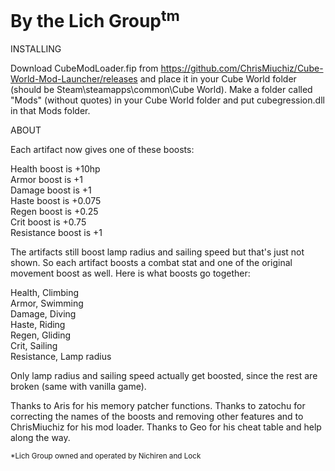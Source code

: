 # By the Lich Group<sup>tm</sup>  

INSTALLING  

Download CubeModLoader.fip from https://github.com/ChrisMiuchiz/Cube-World-Mod-Launcher/releases and place it in your Cube World folder (should be Steam\steamapps\common\Cube World). Make a folder called "Mods" (without quotes) in your Cube World folder and put cubegression.dll in that Mods folder.  

ABOUT  

Each artifact now gives one of these boosts:  

Health boost is +10hp  
Armor boost is +1  
Damage boost is +1  
Haste boost is +0.075  
Regen boost is +0.25  
Crit boost is +0.75  
Resistance boost is +1  

The artifacts still boost lamp radius and sailing speed but that's just not shown. So each artifact boosts a combat stat and one of the original movement boost as well. Here is what boosts go together:  

Health, Climbing  
Armor, Swimming  
Damage, Diving  
Haste, Riding  
Regen, Gliding  
Crit, Sailing  
Resistance, Lamp radius  

Only lamp radius and sailing speed actually get boosted, since the rest are broken (same with vanilla game).  

Thanks to Aris for his memory patcher functions. Thanks to zatochu for correcting the names of the boosts and removing other features and to ChrisMiuchiz for his mod loader. Thanks to Geo for his cheat table and help along the way.  


<sup>*Lich Group owned and operated by Nichiren and Lock</sup>
